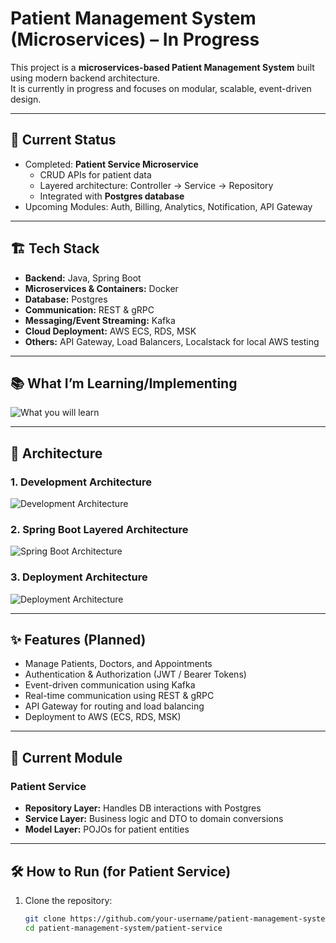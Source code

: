 # Patient Management System (Microservices) – In Progress

This project is a **microservices-based Patient Management System** built using modern backend architecture.  
It is currently in progress and focuses on modular, scalable, event-driven design.

---

## 🚀 Current Status
- Completed: **Patient Service Microservice**
  - CRUD APIs for patient data
  - Layered architecture: Controller → Service → Repository
  - Integrated with **Postgres database**
- Upcoming Modules: Auth, Billing, Analytics, Notification, API Gateway

---

## 🏗️ Tech Stack

- **Backend:** Java, Spring Boot
- **Microservices & Containers:** Docker
- **Database:** Postgres
- **Communication:** REST & gRPC
- **Messaging/Event Streaming:** Kafka
- **Cloud Deployment:** AWS ECS, RDS, MSK
- **Others:** API Gateway, Load Balancers, Localstack for local AWS testing

---

## 📚 What I’m Learning/Implementing

![What you will learn](images/what-you-will-learn.png)

---

## 🧩 Architecture

### 1. Development Architecture
![Development Architecture](images/development-architecture.png)

### 2. Spring Boot Layered Architecture
![Spring Boot Architecture](images/spring-boot-architecture.png)

### 3. Deployment Architecture
![Deployment Architecture](images/deployment-architecture.png)

---

## ✨ Features (Planned)

- Manage Patients, Doctors, and Appointments
- Authentication & Authorization (JWT / Bearer Tokens)
- Event-driven communication using Kafka
- Real-time communication using REST & gRPC
- API Gateway for routing and load balancing
- Deployment to AWS (ECS, RDS, MSK)

---

## 📂 Current Module

### Patient Service
- **Repository Layer:** Handles DB interactions with Postgres
- **Service Layer:** Business logic and DTO to domain conversions
- **Model Layer:** POJOs for patient entities

---

## 🛠️ How to Run (for Patient Service)

1. Clone the repository:
   ```bash
   git clone https://github.com/your-username/patient-management-system.git
   cd patient-management-system/patient-service
